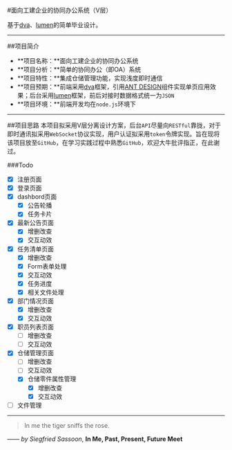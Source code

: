 #面向工建企业的协同办公系统（V层）

基于[dva](https://github.com/dvajs/dva)、[lumen](https://lumen.laravel.com/)的简单毕业设计。

***

##项目简介
* **项目名称：**面向工建企业的协同办公系统
* **项目分析：**简单的协同办公（即OA）系统
* **项目特性：**集成仓储管理功能，实现浅度即时通信
* **项目预期：**前端采用[dva](https://github.com/dvajs/dva)框架，引用[ANT DESIGN](https://ant.design/index-cn)组件实现单页应用效果；后台采用[lumen](https://lumen.laravel.com/)框架，前后对接时数据格式统一为`JSON`
* **项目环境：**前端开发均在`node.js`环境下

***

##项目思路
本项目拟采用V层分离设计方案，后台`API`尽量向`RESTful`靠拢，对于即时通讯拟采用`WebSocket`协议实现，用户认证拟采用`token`令牌实现。旨在现将该项目放至`GitHub`，在学习实践过程中熟悉`GitHub`，欢迎大牛批评指正，在此谢过。

###Todo
- [x] 注册页面
- [x] 登录页面
- [x] dashbord页面
  - [x] 公告轮播
  - [x] 任务卡片
- [x] 最新公告页面
  - [x] 增删改查
  - [x] 交互动效
- [x] 任务清单页面
  - [x] 增删改查
  - [x] Form表单处理
  - [x] 交互动效
  - [x] 任务进度
  - [x] 相关文件处理
- [x] 部门情况页面
  - [x] 增删改查
  - [x] 交互动效
- [x] 职员列表页面
  - [ ] 增删改查
  - [ ] 交互动效
- [x] 仓储管理页面
  - [ ] 增删改查
  - [ ] 交互动效
  - [x] 仓储零件属性管理
    - [x] 增删改查
    - [x] 交互动效
- [ ] 文件管理

***
> In me the tiger sniffs the rose.

—— *by Siegfried Sassoon*, **In Me, Past, Present, Future Meet**


